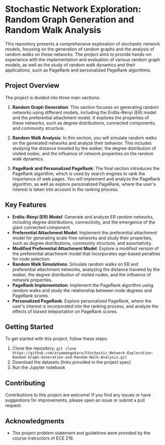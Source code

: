# Stochastic Network Exploration: Random Graph Generation and Random Walk Analysis

This repository presents a comprehensive exploration of stochastic network models, focusing on the generation of random graphs and the analysis of random walks on these networks. The project aims to provide hands-on experience with the implementation and evaluation of various random graph models, as well as the study of random walk dynamics and their applications, such as PageRank and personalized PageRank algorithms.

## Project Overview

The project is divided into three main sections:

1. **Random Graph Generation**: This section focuses on generating random networks using different models, including the Erdős-Rényi (ER) model and the preferential attachment model. It explores the properties of these networks, such as degree distributions, connected components, and community structure.

2. **Random Walk Analysis**: In this section, you will simulate random walks on the generated networks and analyze their behavior. This includes studying the distance traveled by the walker, the degree distribution of visited nodes, and the influence of network properties on the random walk dynamics.

3. **PageRank and Personalized PageRank**: The final section introduces the PageRank algorithm, which is used by search engines to rank the importance of web pages. You will implement and analyze the PageRank algorithm, as well as explore personalized PageRank, where the user's interest is taken into account in the ranking process.

## Key Features

- **Erdős-Rényi (ER) Model**: Generate and analyze ER random networks, including degree distributions, connectivity, and the emergence of the giant connected component.
- **Preferential Attachment Model**: Implement the preferential attachment model for generating scale-free networks and study their properties, such as degree distributions, community structure, and assortativity.
- **Modified Preferential Attachment Model**: Explore a modified version of the preferential attachment model that incorporates age-based penalties for node selection.
- **Random Walk Simulations**: Simulate random walks on ER and preferential attachment networks, analyzing the distance traveled by the walker, the degree distribution of visited nodes, and the influence of network properties.
- **PageRank Implementation**: Implement the PageRank algorithm using random walks and study the relationship between node degrees and PageRank scores.
- **Personalized PageRank**: Explore personalized PageRank, where the user's interest is incorporated into the ranking process, and analyze the effects of biased teleportation on PageRank scores.

## Getting Started

To get started with this project, follow these steps:

1. Clone the repository: `git clone https://github.com/aryamangokarn/Stochastic-Network-Exploration-Random-Graph-Generation-and-Random-Walk-Analysis.git`
2. Download the datasets (links provided in the project spec)
3. Run the Jupyter notebook

## Contributing

Contributions to this project are welcome! If you find any issues or have suggestions for improvements, please open an issue or submit a pull request.

## Acknowledgments

- The project problem statement and guidelines were provided by the course instructors of ECE 219.
